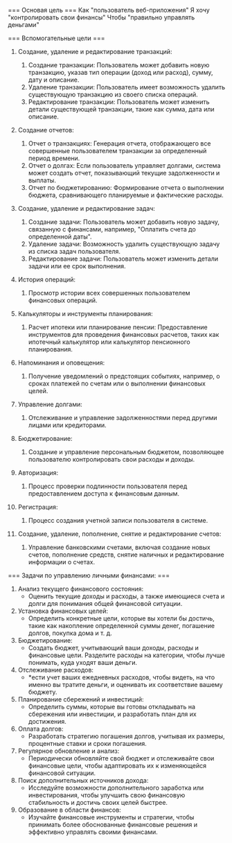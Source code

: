 === Основая цель === 
    Как    "пользователь веб-приложения"
    Я хочу "контролировать свои финансы"
    Чтобы  "правильно управлять деньгами"

=== Вспомогательные цели ===
1. Создание, удаление и редактирование транзакций:
    1. Создание транзакции: Пользователь может добавить новую транзакцию, указав тип операции (доход или расход), сумму, дату и описание.
    2. Удаление транзакции: Пользователь имеет возможность удалить существующую транзакцию из своего списка операций.
    3. Редактирование транзакции: Пользователь может изменить детали существующей транзакции, такие как сумма, дата или описание.

2. Создание отчетов:
    1. Отчет о транзакциях: Генерация отчета, отображающего все совершенные пользователем транзакции за определенный период времени.
    2. Отчет о долгах: Если пользователь управляет долгами, система может создать отчет, показывающий текущие задолженности и выплаты.
    3. Отчет по бюджетированию: Формирование отчета о выполнении бюджета, сравнивающего планируемые и фактические расходы.

3. Создание, удаление и редактирование задач:
    1. Создание задачи: Пользователь может добавить новую задачу, связанную с финансами, например, "Оплатить счета до определенной даты".
    2. Удаление задачи: Возможность удалить существующую задачу из списка задач пользователя.
    3. Редактирование задачи: Пользователь может изменить детали задачи или ее срок выполнения.

4. История операций: 
    1. Просмотр истории всех совершенных пользователем финансовых операций.

5. Калькуляторы и инструменты планирования:
    1. Расчет ипотеки или планирование пенсии: Предоставление инструментов для проведения финансовых расчетов, таких как ипотечный калькулятор или калькулятор пенсионного планирования.

6. Напоминания и оповещения: 
    1. Получение уведомлений о предстоящих событиях, например, о сроках платежей по счетам или о выполнении финансовых целей.

7. Управление долгами: 
    1. Отслеживание и управление задолженностями перед другими лицами или кредиторами.

8. Бюджетирование: 
    1. Создание и управление персональным бюджетом, позволяющее пользователю контролировать свои расходы и доходы.

9. Авторизация: 
    1. Процесс проверки подлинности пользователя перед предоставлением доступа к финансовым данным.

10. Регистрация: 
    1. Процесс создания учетной записи пользователя в системе.

11. Создание, удаление, пополнение, снятие и редактирование счетов: 
    1. Управление банковскими счетами, включая создание новых счетов, пополнение средств, снятие наличных и редактирование информации о счетах.

=== Задачи по управлению личными финансами: === 
1. Анализ текущего финансового состояния:
    * Оценить текущие доходы и расходы, а также имеющиеся счета и долги для понимания общей финансовой ситуации.
2. Установка финансовых целей:
    * Определить конкретные цели, которые вы хотели бы достичь, такие как накопление определенной суммы денег, погашение долгов, покупка дома и т. д.
3. Бюджетирование:
    * Создать бюджет, учитывающий ваши доходы, расходы и финансовые цели. Разделите расходы на категории, чтобы лучше понимать, куда уходят ваши деньги.
4. Отслеживание расходов:
    * *ести учет ваших ежедневных расходов, чтобы видеть, на что именно вы тратите деньги, и оценивать их соответствие вашему бюджету.
5. Планирование сбережений и инвестиций:
    * Определить суммы, которые вы готовы откладывать на сбережения или инвестиции, и разработать план для их достижения.
6. Оплата долгов:
    * Разработать стратегию погашения долгов, учитывая их размеры, процентные ставки и сроки погашения.
7. Регулярное обновление и анализ:
    * Периодически обновляйте свой бюджет и отслеживайте свои финансовые цели, чтобы адаптировать их к изменяющейся финансовой ситуации.
8. Поиск дополнительных источников дохода:
    * Исследуйте возможности дополнительного заработка или инвестирования, чтобы улучшить свою финансовую стабильность и достичь своих целей быстрее.
9. Образование в области финансов:
    * Изучайте финансовые инструменты и стратегии, чтобы принимать более обоснованные финансовые решения и эффективно управлять своими финансами.












   